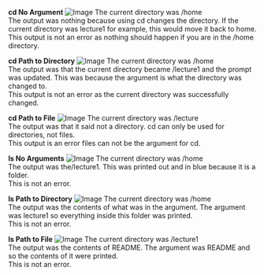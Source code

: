 **cd No Argument**
![Image](SC1.png)
The current directory was /home <br/>
The output was nothing because using cd changes the directory. If the current directory was lecture1 for example, this would move it back to home. <br/>
This output is not an error as nothing should happen if you are in the /home directory. <br/>

**cd Path to Directory**
![Image](SC2.png)
The current directory was /home <br/>
The output was that the current directory became /lecture1 and the prompt was updated. This was because the argument is what the directory was changed to. <br/>
This output is not an error as the current directory was successfully changed. <br/>

**cd Path to File**
![Image](SC3.png)
The current directory was /lecture <br/>
The output was that it said not a directory. cd can only be used for directories, not files.<br/>
This output is an error files can not be the argument for cd. <br/>

**ls No Arguments**
![Image](SC4.png)
The current directory was /home <br/>
The output was the/lecture1. This was printed out and in blue because it is a folder. <br/>
This is not an error. <br/>

**ls Path to Directory**
![Image](SC5.png)
The current directory was /home <br/>
The output was the contents of what was in the argument. The argument was lecture1 so everything inside this folder was printed. <br/>
This is not an error. <br/>

**ls Path to File**
![Image](SC6.png)
The current directory was /lecture1 <br/>
The output was the contents of README. The argument was README and so the contents of it were printed. <br/>
This is not an error. <br/>
